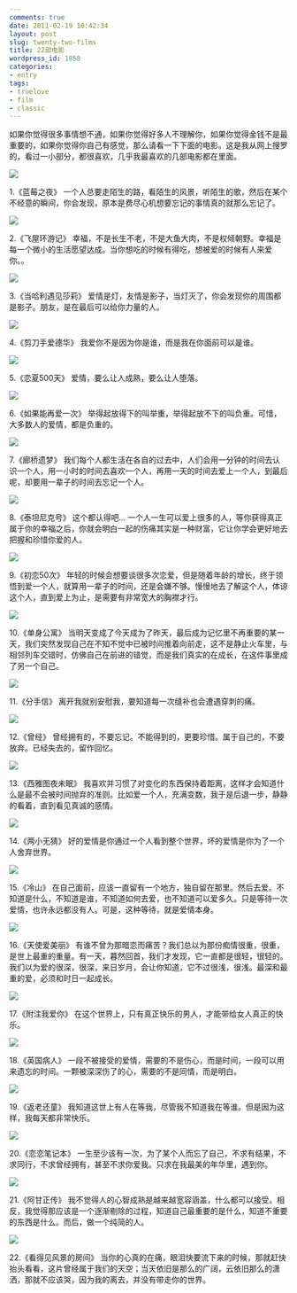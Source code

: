 ```yaml
---
comments: true
date: 2011-02-19 10:42:34
layout: post
slug: twenty-two-films
title: 22部电影
wordpress_id: 1858
categories:
- entry
tags:
- truelove
- film
- classic
---
```


如果你觉得很多事情想不通，如果你觉得好多人不理解你，如果你觉得金钱不是最重要的，如果你觉得你自己有感觉，那么请看一下下面的电影。这是我从网上搜罗的，看过一小部分，都很喜欢，几乎我最喜欢的几部电影都在里面。

![](http://dobila.info/wp-content/uploads/2011/02/1.jpg)

1.《蓝莓之夜》 一个人总要走陌生的路，看陌生的风景，听陌生的歌，然后在某个不经意的瞬间，你会发现，原本是费尽心机想要忘记的事情真的就那么忘记了。



![](http://dobila.info/wp-content/uploads/2011/02/2-450x306.jpg)

2.《飞屋环游记》 幸福，不是长生不老，不是大鱼大肉，不是权倾朝野。幸福是每一个微小的生活愿望达成。当你想吃的时候有得吃，想被爱的时候有人来爱你。。

![](http://dobila.info/wp-content/uploads/2011/02/3-306x450.jpg)

3.《当哈利遇见莎莉》 爱情是灯，友情是影子，当灯灭了，你会发现你的周围都是影子。朋友，是在最后可以给你力量的人。

![](http://dobila.info/wp-content/uploads/2011/02/4.jpg)

4.《剪刀手爱德华》 我爱你不是因为你是谁，而是我在你面前可以是谁。

![](http://dobila.info/wp-content/uploads/2011/02/5-291x450.jpg)

5.《恋夏500天》 爱情，要么让人成熟，要么让人堕落。

![](http://dobila.info/wp-content/uploads/2011/02/6-300x450.jpg)

6.《如果能再爱一次》 举得起放得下的叫举重，举得起放不下的叫负重。可惜，大多数人的爱情，都是负重的。

![](http://dobila.info/wp-content/uploads/2011/02/7-450x299.jpg)

7.《廊桥遗梦》 我们每个人都生活在各自的过去中，人们会用一分钟的时间去认识一个人，用一小时的时间去喜欢一个人，再用一天的时间去爱上一个人，到最后呢，却要用一辈子的时间去忘记一个人。

![](http://dobila.info/wp-content/uploads/2011/02/8-440x450.jpg)

8.《泰坦尼克号》 这个都认得吧... 一个人一生可以爱上很多的人，等你获得真正属于你的幸福之后，你就会明白一起的伤痛其实是一种财富，它让你学会更好地去把握和珍惜你爱的人。

![](http://dobila.info/wp-content/uploads/2011/02/9-302x450.jpg)

9.《初恋50次》 年轻的时候会想要谈很多次恋爱，但是随着年龄的增长，终于领悟到爱一个人，就算用一辈子的时间，还是会嫌不够。慢慢地去了解这个人，体谅这个人，直到爱上为止，是需要有非常宽大的胸襟才行。

![](http://dobila.info/wp-content/uploads/2011/02/10-312x450.jpg)

10.《单身公寓》 当明天变成了今天成为了昨天，最后成为记忆里不再重要的某一天，我们突然发现自己在不知不觉中已被时间推着向前走，这不是静止火车里，与相邻列车交错时，仿佛自己在前进的错觉，而是我们真实的在成长，在这件事里成了另一个自己。

![](http://dobila.info/wp-content/uploads/2011/02/11-337x450.jpg)

11.《分手信》 离开我就别安慰我，要知道每一次缝补也会遭遇穿刺的痛。

![](http://dobila.info/wp-content/uploads/2011/02/12-382x450.jpg)

12.《曾经》 曾经拥有的，不要忘记。不能得到的，更要珍惜。属于自己的，不要放弃。已经失去的，留作回忆。

![](http://dobila.info/wp-content/uploads/2011/02/13-309x450.jpg)

13.《西雅图夜未眠》 我喜欢并习惯了对变化的东西保持着距离，这样才会知道什么是最不会被时间抛弃的准则。比如爱一个人，充满变数，我于是后退一步，静静的看着，直到看见真诚的感情。

![](http://dobila.info/wp-content/uploads/2011/02/14-315x450.jpg)

14.《两小无猜》 好的爱情是你通过一个人看到整个世界，坏的爱情是你为了一个人舍弃世界。

![](http://dobila.info/wp-content/uploads/2011/02/15-316x450.jpg)

15.《冷山》 在自己面前，应该一直留有一个地方，独自留在那里。然后去爱。不知道是什么，不知道是谁，不知道如何去爱，也不知道可以爱多久。只是等待一次爱情，也许永远都没有人。可是，这种等待，就是爱情本身。

![](http://dobila.info/wp-content/uploads/2011/02/16-450x187.jpg)

16.《天使爱美丽》 有谁不曾为那暗恋而痛苦？我们总以为那份痴情很重，很重，是世上最重的重量。有一天，暮然回首，我们才发现，它一直都是很轻，很轻的。我们以为爱的很深，很深，来日岁月，会让你知道，它不过很浅，很浅。最深和最重的爱，必须和时日一起成长。

![](http://dobila.info/wp-content/uploads/2011/02/17-317x450.jpg)

17.《附注我爱你》 在这个世界上，只有真正快乐的男人，才能带给女人真正的快乐。

![](http://dobila.info/wp-content/uploads/2011/02/18-301x450.jpg)

18.《英国病人》 一段不被接受的爱情，需要的不是伤心，而是时间，一段可以用来遗忘的时间。一颗被深深伤了的心，需要的不是同情，而是明白。

![](http://dobila.info/wp-content/uploads/2011/02/19.jpg)

19.《返老还童》 我知道这世上有人在等我，尽管我不知道我在等谁。但是因为这样，我每天都非常快乐。

![](http://dobila.info/wp-content/uploads/2011/02/20-450x299.jpg)

20.《恋恋笔记本》 一生至少该有一次，为了某个人而忘了自己，不求有结果，不求同行，不求曾经拥有，甚至不求你爱我。只求在我最美的年华里，遇到你。

![](http://dobila.info/wp-content/uploads/2011/02/21-450x366.jpg)

21.《阿甘正传》 我不觉得人的心智成熟是越来越宽容涵盖，什么都可以接受。相反，我觉得那应该是一个逐渐剔除的过程，知道自己最重要的是什么，知道不重要的东西是什么。而后，做一个纯简的人。

![](http://dobila.info/wp-content/uploads/2011/02/22-450x450.jpg)

22.《看得见风景的房间》 当你的心真的在痛，眼泪快要流下来的时候，那就赶快抬头看看，这片曾经属于我们的天空；当天依旧是那么的广阔，云依旧那么的潇洒，那就不应该哭，因为我的离去，并没有带走你的世界。

